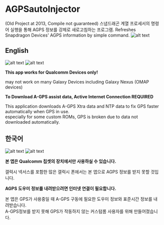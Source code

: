# AGPSautoInjector
(Old Project at 2013, Compile not guaranteed) 스냅드래곤 계열 프로세서의 명령어 실행을 통해 AGPS 정보를 강제로 새로고침하는 프로그램. Refreshes Snapdragon Devices' AGPS information by simple command.
![alt text](https://raw.githubusercontent.com/LaruYan/AGPSautoInjector/readme/doc/icon_googlePlay.png "Launcher Icon")

## English
![alt text](https://raw.githubusercontent.com/LaruYan/AGPSautoInjector/readme/doc/en/main_img.png "Main screen")
![alt text](https://raw.githubusercontent.com/LaruYan/AGPSautoInjector/readme/doc/en/gps_injecting_msg.png "Message shown while using GPS app")

**This app works for Qualcomm Devices only!**

may not work on many Galaxy Devices including Galaxy Nexus (OMAP devices)


**To Download A-GPS assist data, Active Internet Connection REQUIRED**

This application downloads A-GPS Xtra data and NTP data to fix GPS faster automatically when GPS in use.  
especially for some custom ROMs, GPS is broken due to data not downloaded automatically.


## 한국어
![alt text](https://raw.githubusercontent.com/LaruYan/AGPSautoInjector/readme/doc/ko/main_img.png "메인 화면")
![alt text](https://raw.githubusercontent.com/LaruYan/AGPSautoInjector/readme/doc/ko/gps_injecting_msg.png "GPS 앱에서 표시되는 메시지")

**본 앱은 Qualcomm 칩셋의 장치에서만 사용하실 수 있습니다.**

갤럭시 넥서스를 포함한 많은 갤럭시 폰에서는 본 앱으로 AGPS 정보를 받지 못할 것입니다. 


**AGPS 도우미 정보를 내려받으려면 인터넷 연결이 필요합니다.**

본 앱은 GPS가 사용중일 때 A-GPS 구동에 필요한 도우미 정보와 표준시간 정보를 내려받습니다.  
A-GPS정보를 받지 못해 GPS가 작동하지 않는 커스텀롬 사용자를 위해 만들어졌습니다.
